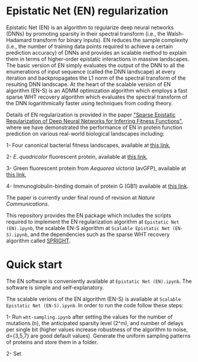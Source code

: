# Epistatic Net (EN) regularization
Epistatic Net (EN) is an algorithm to regularize deep neural networks (DNNs) by promoting sparsity in their spectral transform (i.e., the Walsh-Hadamard transform for binary inputs). EN reduces the sample complexity (i.e., the number of training data points required to achieve a certain prediction accuracy) of DNNs and provides an scalable method to explain them in terms of higher-order epistatic interactions in massive landscapes. The basic version of EN simply evaluates the output of the DNN to all the enumerations of input sequence (called the DNN landscape) at every iteration and backpropagates the L1 norm of the spectral transform of the resulting DNN landscape. At the heart of the scalable version of EN algorithm (EN-S) is an ADMM optimization algorithm which employs a fast sparse WHT recovery algorithm which evaluates the spectral transform of the DNN logarithmically faster using techniques from coding theory.

Details of EN regularization is provided in the paper ["Sparse Epistatic Regularization of Deep Neural Networks for Inferring Fitness Functions"](<https://www.biorxiv.org/content/10.1101/2020.11.24.396994v3.abstract>), where we have demonstrated the performance of EN in protein function prediction on various real-world biological landscapes including: 

1- Four canonical bacterial fitness landscapes, available at [this link](<https://github.com/harmslab/notebooks-nonlinear-high-order-epistasis>),

2- *E. quadricolor* fluorescent protein, available at [this link](<https://doi.org/10.1038/s41467-019-12130-8>),

3- Green fluorescent protein from *Aequorea victoria* (avGFP), available at [this link](<https://doi.org/10.6084/m9.figshare.3102154.v1>),

4- Immunoglobulin-binding domain of protein G (GB1) available at [this link](<https://elifesciences.org/articles/16965/figures>).



The paper is currently under final round of revision at *Nature Communications*.

This repository provides the EN package which includes the scripts required to implement the EN regularization algorithm at `Epistatic Net (EN).ipynb`, the scalable EN-S algorithm at `Scalable Epistatic Net (EN-S).ipynb`, and the dependencies such as the sparse WHT recovery algorithm called [SPRIGHT](<https://arxiv.org/abs/1508.06336>).

# Quick start
The EN software is conveniently available at `Epistatic Net (EN).ipynb`. The software is simple and self-explanatory. 

The scalable verions of the EN algorithm (EN-S) is available at `Scalable Epistatic Net (EN-S).ipynb`. In order to run the code follow these steps:

1- Run `wht-sampling.ipynb` after setting the values for the number of mutations (n), the anticipated sparsity level (2^m), and number of delays per single bit (higher values increase robustness of the algorithm to noise, d={3,5,7} are good default values). Generate the uniform sampling patterns of proteins and store them in a folder.

2- Set 


